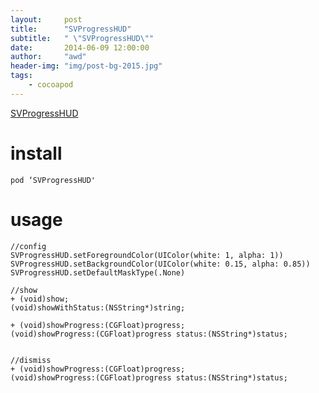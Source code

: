 ```yaml
---
layout:     post
title:      "SVProgressHUD"
subtitle:   " \"SVProgressHUD\""
date:       2014-06-09 12:00:00
author:     "awd"
header-img: "img/post-bg-2015.jpg"
tags:
    - cocoapod
---
```

[SVProgressHUD](https://github.com/SVProgressHUD/SVProgressHUD)

# install

```
pod ‘SVProgressHUD'
```


# usage

```
//config 
SVProgressHUD.setForegroundColor(UIColor(white: 1, alpha: 1))
SVProgressHUD.setBackgroundColor(UIColor(white: 0.15, alpha: 0.85))
SVProgressHUD.setDefaultMaskType(.None)

//show 
+ (void)show;
(void)showWithStatus:(NSString*)string;

+ (void)showProgress:(CGFloat)progress;
(void)showProgress:(CGFloat)progress status:(NSString*)status;


//dismiss
+ (void)showProgress:(CGFloat)progress;
(void)showProgress:(CGFloat)progress status:(NSString*)status;
```
